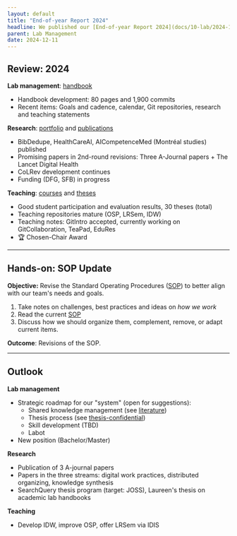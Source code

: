 ```yaml
---
layout: default
title: "End-of-year Report 2024"
headline: We published our [End-of-year Report 2024](docs/10-lab/2024-12-11-end-of-year-report-2024.html)
parent: Lab Management
date: 2024-12-11
---
```


## Review: 2024

**Lab management**: [handbook](https://digital-work-lab.github.io/handbook/)
- Handbook development: 80 pages and 1,900 commits
- Recent items: Goals and cadence, calendar, Git repositories, research and teaching statements

**Research**: [portfolio](https://digital-work-lab.github.io/handbook/docs/20-research/25-projects-gantt) and [publications](https://digital-work-lab.github.io/handbook/docs/20-research/29-publications.html)
- BibDedupe, HealthCareAI, AICompetenceMed (Montréal studies) published
- Promising papers in 2nd-round revisions: Three A-Journal papers + The Lancet Digital Health
- CoLRev development continues
- Funding (DFG, SFB) in progress

**Teaching**: [courses](https://digital-work-lab.github.io/handbook/docs/30-teaching/32_courses/) and  [theses](https://digital-work-lab.github.io/theses/docs/completed.html)
- Good student participation and evaluation results, 30 theses (total)
- Teaching repositories mature (OSP, LRSem, IDW)
- Teaching notes: GitIntro accepted, currently working on GitCollaboration, TeaPad, EduRes 
- 🏆 Chosen-Chair Award

---

## Hands-on: SOP Update

**Objective:** Revise the Standard Operating Procedures ([SOP](https://digital-work-lab.github.io/handbook/docs/10-lab/10_processes/10.04.sop.html)) to better align with our team's needs and goals.

1. Take notes on challenges, best practices and ideas on *how we work*
2. Read the current [SOP](https://digital-work-lab.github.io/handbook/docs/10-lab/10_processes/10.04.sop.html) 
3. Discuss how we should organize them, complement, remove, or adapt current items.

**Outcome**: Revisions of the SOP.

---

## Outlook

**Lab management**
- Strategic roadmap for our "system" (open for suggestions):
	- Shared knowledge management (see [literature](https://digital-work-lab.github.io/handbook/docs/20-research/22-literature.html))
	- Thesis process (see [thesis-confidential](https://github.com/digital-work-lab/theses-confidential))
	- Skill development (TBD)
	- Labot
- New position (Bachelor/Master)

**Research**
- Publication of 3 A-journal papers
- Papers in the three streams: digital work practices, distributed organizing, knowledge synthesis
- SearchQuery thesis program (target: JOSS), Laureen's thesis on academic lab handbooks

**Teaching**
- Develop IDW, improve OSP, offer LRSem via IDIS
